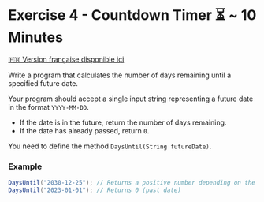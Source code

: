 # Exercise 4 - Countdown Timer ⏳ ~ 10 Minutes

[🇫🇷 Version française disponible ici](./README.md)

Write a program that calculates the number of days remaining until a specified future date.

Your program should accept a single input string representing a future date in the format `YYYY-MM-DD`.

- If the date is in the future, return the number of days remaining.
- If the date has already passed, return `0`.

You need to define the method `DaysUntil(String futureDate)`.

### Example

```csharp
DaysUntil("2030-12-25"); // Returns a positive number depending on the current date
DaysUntil("2023-01-01"); // Returns 0 (past date)
```
